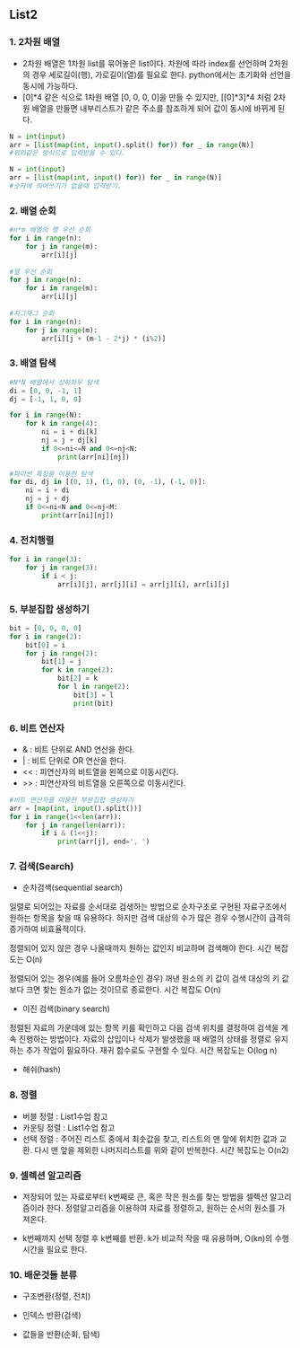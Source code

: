 ## List2

### 1. 2차원 배열

- 2차원 배열은 1차원 list를 묶어놓은 list이다. 차원에 따라 index를 선언하며 2차원의 경우 세로길이(행), 가로길이(열)를 필요로 한다. python에서는 초기화와 선언을 동시에 가능하다.
- [0]*4 같은 식으로 1차원 배열 [0, 0, 0, 0]을 만들 수 있지만, [[0]\*3]\*4 처럼 2차원 배열을 만들면 내부리스트가 같은 주소를 참조하게 되어 값이 동시에 바뀌게 된다.

```python
N = int(input)
arr = [list(map(int, input().split() for)) for _ in range(N)]
#위와같은 방식으로 입력받을 수 있다.

N = int(input)
arr = [list(map(int, input() for)) for _ in range(N)]
#숫자에 띄어쓰기가 없을때 입력받기.
```



### 2. 배열 순회

```python
#n*m 배열의 행 우선 순회
for i in range(n):
    for j in range(m):
        arr[i][j]
        
#열 우선 순회
for j in range(n):
    for i in range(m):
        arr[i][j]
        
#지그재그 순회
for i in range(n):
    for j in range(m):
        arr[i][j + (m-1 - 2*j) * (i%2)]
```



### 3. 배열 탐색

```python	
#N*N 배열에서 상하좌우 탐색
di = [0, 0, -1, 1]
dj = [-1, 1, 0, 0]

for i in range(N):
    for k in range(4):
        ni = i + di[k]
        nj = j + dj[k]
        if 0<=ni<=N and 0<=nj<N:
            print(arr[ni][nj])
            
#파이썬 특징을 이용한 탐색
for di, dj in [(0, 1), (1, 0), (0, -1), (-1, 0)]:
    ni = i + di
    nj = j + dj
    if 0<=ni<N and 0<=nj<M:
        print(arr[ni][nj])
```



### 4. 전치행렬

```python
for i in range(3):
    for j in range(3):
        if i < j:
            arr[i][j], arr[j][i] = arr[j][i], arr[i][j]
```



### 5. 부분집합 생성하기

```python
bit = [0, 0, 0, 0]
for i in range(2):
    bit[0] = i
    for j in range(2):
        bit[1] = j
        for k in range(2):
            bit[2] = k
            for l in range(2):
                bit[3] = l
                print(bit)
```



### 6. 비트 연산자

- & : 비트 단위로 AND 연산을 한다.
- | : 비트 단위로 OR 연산을 한다.
- << : 피연산자의 비트열을 왼쪽으로 이동시킨다.
- \>\> : 피연산자의 비트열을 오른쪽으로 이동시킨다.

```python
#비트 연산자를 이용한 부분집합 생성하기
arr = [map(int, input().split())]
for i in range(1<<len(arr)):
    for j in range(len(arr)):
        if i & (1<<j):
            print(arr[j], end=', ')
```



### 7. 검색(Search)

- 순차검색(sequential search)

일렬로 되어있는 자료를 순서대로 검샋하는 방법으로 순차구조로 구현된 자료구조에서 원하는 항목을 찾을 때 유용하다. 하지만 검색 대상의 수가 많은 경우 수행시간이 급격히 증가하여 비효율적이다.

정렬되어 있지 않은 경우 나올때까지 원하는 값인지 비교하며 검색해야 한다. 시간 복잡도는 O(n)

정렬되어 있는 경우(예를 들어 오름차순인 경우) 꺼낸 원소의 키 값이 검색 대상의 키 값보다 크면 찾는 원소가 없는 것이므로 종료한다. 시간 복잡도 O(n)

- 이진 검색(binary search)

정렬된 자료의 가운데에 있는 항목 키를 확인하고 다음 검색 위치를 결정하여 검색을 계속 진행하는 방법이다. 자료의 삽입이나 삭제가 발생했을 때 배열의 상태를 정렬로 유지하는 추가 작업이 필요하다. 재귀 함수로도 구현할 수 있다. 시간 복잡도는 O(log n)

-  해쉬(hash)



### 8. 정렬

- 버블 정렬 : List1수업 참고
- 카운팅 정렬 : List1수업 참고
- 선택 정렬 : 주어진 리스트 중에서 최솟값을 찾고, 리스트의 맨 앞에 위치한 값과 교환. 다시 맨 앞을 제외한 나머지리스트를 위와 같이 반복한다. 시간 복잡도는 O(n2)



### 9. 셀렉션 알고리즘

- 저장되어 있는 자료로부터 k번째로 큰, 혹은 작은 원소를 찾는 방법을 셀렉션 알고리즘이라 한다. 정렬알고리즘을 이용하여 자료를 정렬하고, 원하는 순서의 원소를 가져온다.

- k번째까지 선택 정렬 후 k번째를 반환. k가 비교적 작을 때 유용하며, O(kn)의 수행시간을 필요로 한다.



### 10. 배운것들 분류

- 구조변환(정렬, 전치)

- 인덱스 반환(검색)

- 값들을 반환(순회, 탐색)

